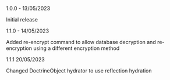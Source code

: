 
1.0.0 - 13/05/2023 

Initial release

1.1.0 - 14/05/2023

Added re-encrypt command to allow database decryption and re-encryption using a different encryption method

1.1.1 20/05/2023

Changed DoctrineObject hydrator to use reflection hydration